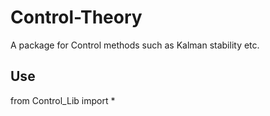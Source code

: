 # Control-Theory
A package for Control methods such as Kalman stability etc.

## Use
from Control_Lib import *
